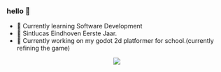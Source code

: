 ### hello 👋

- 🌱 Currently learning Software Development
- 🏫 Sintlucas Eindhoven Eerste Jaar.
- 🏫 Currently working on my godot 2d platformer for school.(currently refining the game)



<div id="header" align="center">
  <img src="https://media.giphy.com/media/enj50kao8gMfu/giphy.gif"/>
</div>
